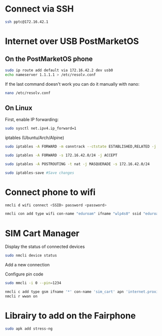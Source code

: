 # Connect via SSH
```bash
ssh pptc@172.16.42.1
```

# Internet over USB PostMarketOS
## On the PostMarketOS phone
```bash
sudo ip route add default via 172.16.42.2 dev usb0
echo nameserver 1.1.1.1 > /etc/resolv.conf
```

If the last command doesn't work you can do it manually with nano:
```bash
nano /etc/resolv.conf
```

## On Linux
First, enable IP forwarding:
```bash
sudo sysctl net.ipv4.ip_forward=1
```
iptables (Ubuntu/Arch/Alpine)
```bash
sudo iptables -A FORWARD -m conntrack --ctstate ESTABLISHED,RELATED -j ACCEPT

sudo iptables -A FORWARD -s 172.16.42.0/24 -j ACCEPT

sudo iptables -A POSTROUTING -t nat -j MASQUERADE -s 172.16.42.0/24

sudo iptables-save #Save changes
```

# Connect phone to wifi
```bash
nmcli d wifi connect <SSID> password <password>
```

```bash
nmcli con add type wifi con-name "eduroam" ifname "wlp4s0" ssid "eduroam" wifi-sec.key-mgmt "wpa-eap" 802-1x.identity "maxime.danlee@student.uclouvain.be" 802-1x.password "Maxxtreme2001" 802-1x.system-ca-certs "yes" 802-1x.domain-suffix-match "radius.lu.se" 802-1x.eap "peap" 802-1x.phase2-auth "mschapv2"
```

# SIM Cart Manager
Display the status of connected devices
```bash
sudo nmcli device status
```

Add a new connection

Configure pin code
```bash
sudo mmcli -i 0 --pin=1234
```

```bash
nmcli c add type gsm ifname '*' con-name 'sim_cart' apn 'internet.proximus.be'
nmcli r wwan on
```

# Librairy to add  on the Fairphone 
```bash
sudo apk add stress-ng
```